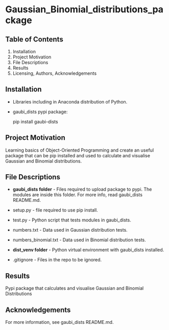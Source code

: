 # Gaussian_Binomial_distributions_package

## Table of Contents
1. Installation
2. Project Motivation
3. File Descriptions
4. Results
5. Licensing, Authors, Acknowledgements

## Installation
- Libraries including in Anaconda distribution of Python.
- gaubi_dists pypi package:

  pip install gaubi-dists

## Project Motivation
Learning basics of Object-Oriented Programming and create an useful package that
can be pip installed and used to calculate and visualise Gaussian and Binomial
distributions.

## File Descriptions

- **gaubi_dists folder** -  Files required to upload package to pypi. The modules
are inside this folder. For more info, read gaubi_dists README.md.

- setup.py - file required to use pip install.

- test.py - Python script that tests modules in gaubi_dists.

- numbers.txt - Data used in Gaussian distribution tests.

- numbers_binomial.txt - Data used in Binomial distribution tests.

- **dist_venv folder** - Python virtual environment with gaubi_dists installed.

- .gitignore - Files in the repo to be ignored.


## Results
Pypi package that calculates and visualise Gaussian and Binomial Distributions

## Acknowledgements

For more information, see gaubi_dists README.md.
